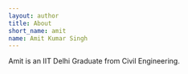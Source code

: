```yaml
---
layout: author
title: About
short_name: amit
name: Amit Kumar Singh
---
```

Amit is an IIT Delhi Graduate from Civil Engineering.